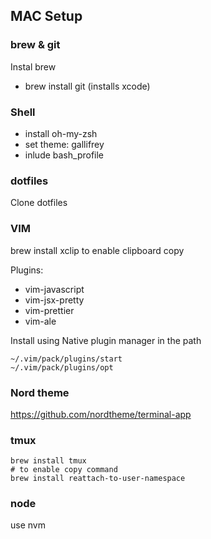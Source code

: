 ## MAC Setup

### brew & git
Instal brew
- brew install git (installs xcode)

### Shell
- install oh-my-zsh
- set theme: gallifrey
- inlude bash_profile

### dotfiles
Clone dotfiles   

### VIM
brew install xclip to enable clipboard copy

Plugins: 
- vim-javascript
- vim-jsx-pretty
- vim-prettier
- vim-ale

Install using Native plugin manager in the path
```
~/.vim/pack/plugins/start
~/.vim/pack/plugins/opt
```

### Nord theme
https://github.com/nordtheme/terminal-app

### tmux
```
brew install tmux
# to enable copy command
brew install reattach-to-user-namespace
```

### node
use nvm



